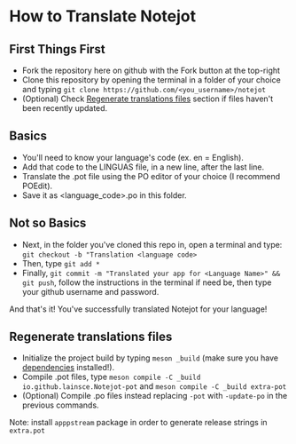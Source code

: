 # How to Translate Notejot

## First Things First

* Fork the repository here on github with the Fork button at the top-right
* Clone this repository by opening the terminal in a folder of your choice and typing `git clone https://github.com/<you_username>/notejot`
* (Optional) Check [Regenerate translations files](https://github.com/lainsce/notejot/tree/translations/po#regenerate-translations-files) section if files haven't been recently updated.

## Basics

* You'll need to know your language's code (ex. en = English).
* Add that code to the LINGUAS file, in a new line, after the last line.
* Translate the .pot file using the PO editor of your choice (I recommend POEdit).
* Save it as <language_code>.po in this folder.

## Not so Basics

* Next, in the folder you've cloned this repo in, open a terminal and type: ```git checkout -b "Translation <language code>```
* Then, type ```git add *```
* Finally, ```git commit -m "Translated your app for <Language Name>" && git push```, follow the instructions in the terminal if need be, then type your github username and password.

And that's it! You've successfully translated Notejot for your language!

## Regenerate translations files
* Initialize the project build by typing `meson _build` (make sure you have [dependencies](https://github.com/lainsce/notejot#dependencies) installed!).
* Compile .pot files, type `meson compile -C _build io.github.lainsce.Notejot-pot` and `meson compile -C _build extra-pot`
* (Optional) Compile .po files instead replacing `-pot` with `-update-po` in the previous commands.

Note: install `apppstream` package in order to generate release strings in `extra.pot`
